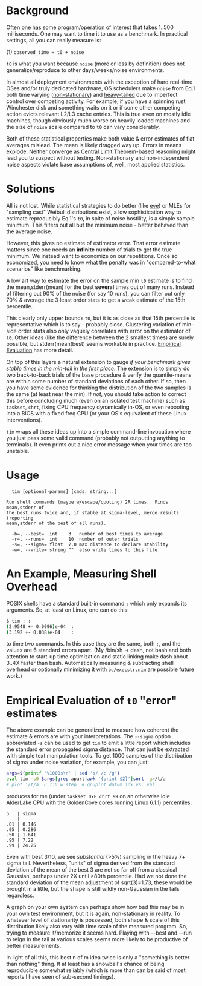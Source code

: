 Background
==========
Often one has some program/operation of interest that takes 1..500 milliseconds.
One may want to time it to use as a benchmark.  In practical settings, all you
can really measure is:

(1) `observed_time = t0 + noise`

`t0` is what you want because `noise` (more or less by definition) does not
generalize/reproduce to other days/weeks/noise environments.

In almost all deployment environments with the exception of hard real-time OSes
and/or truly dedicated hardware, OS schedulers make `noise` from Eq.1 both time
varying ([non-stationary](https://en.wikipedia.org/wiki/Stationary_process)) and
[heavy-tailed](https://en.wikipedia.org/wiki/Heavy-tailed_distribution) due to
imperfect control over competing activity.  For example, if you have a spinning
rust Winchester disk and something waits on it or if some other competing action
evicts relevant L2/L3 cache entries.  This is true even on mostly idle machines,
though obviously much worse on heavily loaded machines and the size of `noise`
scale compared to `t0` can vary considerably.

Both of these statistical properties make both value & error estimates of flat
averages mislead.  The mean is likely dragged way up.  Errors in means explode.
Neither converge as [Central Limit
Theorem](https://en.wikipedia.org/wiki/Central_limit_theorem)-based reasoning
might lead you to suspect without testing.  Non-stationary and non-independent
noise aspects violate base assumptions of, well, most applied statistics.

Solutions
=========
All is not lost.  While statistical strategies to do better (like [eve](eve.md))
or MLEs for "sampling cast" Weibull distributions exist, a low sophistication
way to estimate reproducibly Eq.1's `t0`, in spite of noise hostility, is a
simple sample minimum.  This filters out all but the minimum noise - better
behaved than the average noise.

However, this gives no estimate of estimator error.  That error estimate matters
since one needs an **infinite** number of trials to get the true minimum.  We
instead want to economize on our repetitions.  Once so economized, you need to
know what the penalty was in "compared-to-what scenarios" like benchmarking.

A low art way to estimate the error on the sample min `t0` estimate is to find
the mean,stderr(mean) for the best **several** times out of many runs.  Instead
of filtering out 90% of the noise (for say 10 runs), you can filter out only 70%
& average the 3 least order stats to get a weak estimate of the 15th percentile.

This clearly only upper bounds `t0`, but it is as close as that 15th percentile
is representative which is to say - probably close.  Clustering variation of
min-side order stats also only vaguely correlates with error on the estimator of
`t0`.  Other ideas (like the difference between the 2 smallest times) are surely
possible, but stderr(mean(best) seems workable in practice. [Empirical Evaluation](#empirical-evaluation-of-t0-error-estimates)
has more detail.

On top of this layers a natural extension to gauge *if your benchmark gives
stable times in the min-tail in the first place*.  The extension is to simply do
two back-to-back trials of the base procedure & verify the quantile-means are
within some number of standard deviations of each other.  If so, then you have
some evidence for thinking the distribution of the two samples is the same (at
least near the min).  If *not*, you should take action to correct this before
concluding much (even on an isolated test machine) such as `taskset`, `chrt`,
fixing CPU frequency dynamically in-OS, or even rebooting into a BIOS with a
fixed freq CPU (or your OS's equivalent of these Linux interventions).

`tim` wraps all these ideas up into a simple command-line invocation where you
just pass some valid command (probably not outputting anything to terminals).
It even prints out a nice error message when your times are too unstable.

Usage
=====
```
  tim [optional-params] [cmds: string...]

Run shell commands (maybe w/escape/quoting) 2R times.  Finds mean,stderr of
the best runs twice and, if stable at sigma-level, merge results (reporting
mean,stderr of the best of all runs).

  -b=, --best=  int    3   number of best times to average
  -r=, --runs=  int    10  number of outer trials
  -s=, --sigma= float  7.0 max distance to declare stability
  -w=, --write= string ""  also write times to this file
```

An Example, Measuring Shell Overhead
====================================
POSIX shells have a standard built-in command `:` which only expands its
arguments.  So, at least on Linux, one can do this:

```sh
$ tim : :
(2.9548 +- 0.0096)e-04  :
(3.192 +- 0.038)e-04    :
```
to time two commands.  In this case they are the same, both `:`, and the
values are 6 standard errors apart.  (My /bin/sh -> dash, not bash and both
attention to start-up time optimization and static linking make dash about
3..4X faster than bash.  Automatically measuring & subtracting shell overhead
or optionally minimizing it with `bu/execstr.nim` are possible future work.)

Empirical Evaluation of `t0` "error" estimates
==============================================
The above example can be generalized to measure how coherent the estimate &
errors are with your interpretations.  The `--sigma` option abbreviated `-s`
can be used to get `tim` to emit a little report which includes the standard
error propagated sigma distance.  That can just be extracted with simple text
manipulation tools.  To get 1000 samples of the distribution of sigma under
noise variation, for example, you can just:
```sh
args=$(printf '%1000s\n' | sed 's/ /: /g')
eval tim -s0 $args|grep apart|awk '{print $2}'|sort -g>/t/a
# plot '/t/a' u 1:0 w step  # gnuplot datum idx vs. val
```
produces for me (under `taskset 0xF chrt 99` on an otherwise idle AlderLake CPU
with the GoldenCove cores running Linux 6.1.1) percentiles:

    p   | sigma
    ----|------
    .01 | 0.146
    .05 | 0.286
    .50 | 1.641
    .95 | 7.22
    .99 | 24.25

Even with best 3/10, we see *substantial* (>5%) sampling in the heavy 7+ sigma
tail.  Nevertheless, "units" of sigma derived from the standard deviation of the
mean of the best 3 are not so far off from a classical Gaussian, perhaps under
2X until >80th percentile.  Had we not done the standard deviation of the mean
adjustment of sqrt(3)=1.73, these would be brought in a little, but the shape is
still wildly non-Gaussian in the tails regardless.

A graph on your own system can perhaps show how bad this may be in your own test
environment, but it is again, non-stationary in reality.  To whatever level of
stationarity is possessed, both shape & scale of this distribution likely also
vary with time scale of the measured program.  So, trying to measure it/memorize
it seems hard.  Playing with --best and --run to reign in the tail at various
scales seems more likely to be productive of better measurements.

In light of all this, this best n of m idea twice is only a "something is better
than nothing" thing.  It at least has a snowball's chance of being reproducible
somewhat reliably (which is more than can be said of most reports I have seen of
sub-second timings).
